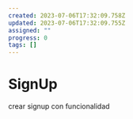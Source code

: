 ```yaml
---
created: 2023-07-06T17:32:09.758Z
updated: 2023-07-06T17:32:09.755Z
assigned: ""
progress: 0
tags: []
---
```


# SignUp 

crear signup con funcionalidad
